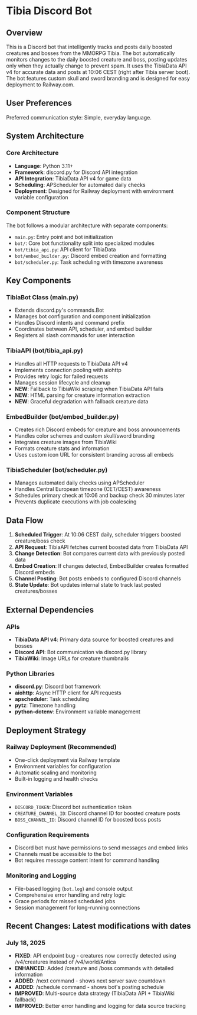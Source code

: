# Tibia Discord Bot

## Overview

This is a Discord bot that intelligently tracks and posts daily boosted creatures and bosses from the MMORPG Tibia. The bot automatically monitors changes to the daily boosted creature and boss, posting updates only when they actually change to prevent spam. It uses the TibiaData API v4 for accurate data and posts at 10:06 CEST (right after Tibia server boot). The bot features custom skull and sword branding and is designed for easy deployment to Railway.com.

## User Preferences

Preferred communication style: Simple, everyday language.

## System Architecture

### Core Architecture
- **Language**: Python 3.11+
- **Framework**: discord.py for Discord API integration
- **API Integration**: TibiaData API v4 for game data
- **Scheduling**: APScheduler for automated daily checks
- **Deployment**: Designed for Railway deployment with environment variable configuration

### Component Structure
The bot follows a modular architecture with separate components:
- `main.py`: Entry point and bot initialization
- `bot/`: Core bot functionality split into specialized modules
- `bot/tibia_api.py`: API client for TibiaData
- `bot/embed_builder.py`: Discord embed creation and formatting
- `bot/scheduler.py`: Task scheduling with timezone awareness

## Key Components

### TibiaBot Class (main.py)
- Extends discord.py's commands.Bot
- Manages bot configuration and component initialization
- Handles Discord intents and command prefix
- Coordinates between API, scheduler, and embed builder
- Registers all slash commands for user interaction

### TibiaAPI (bot/tibia_api.py)
- Handles all HTTP requests to TibiaData API v4
- Implements connection pooling with aiohttp
- Provides retry logic for failed requests
- Manages session lifecycle and cleanup
- **NEW**: Fallback to TibiaWiki scraping when TibiaData API fails
- **NEW**: HTML parsing for creature information extraction
- **NEW**: Graceful degradation with fallback creature data

### EmbedBuilder (bot/embed_builder.py)
- Creates rich Discord embeds for creature and boss announcements
- Handles color schemes and custom skull/sword branding
- Integrates creature images from TibiaWiki
- Formats creature stats and information
- Uses custom icon URL for consistent branding across all embeds

### TibiaScheduler (bot/scheduler.py)
- Manages automated daily checks using APScheduler
- Handles Central European timezone (CET/CEST) awareness
- Schedules primary check at 10:06 and backup check 30 minutes later
- Prevents duplicate executions with job coalescing

## Data Flow

1. **Scheduled Trigger**: At 10:06 CEST daily, scheduler triggers boosted creature/boss check
2. **API Request**: TibiaAPI fetches current boosted data from TibiaData API
3. **Change Detection**: Bot compares current data with previously posted data
4. **Embed Creation**: If changes detected, EmbedBuilder creates formatted Discord embeds
5. **Channel Posting**: Bot posts embeds to configured Discord channels
6. **State Update**: Bot updates internal state to track last posted creatures/bosses

## External Dependencies

### APIs
- **TibiaData API v4**: Primary data source for boosted creatures and bosses
- **Discord API**: Bot communication via discord.py library
- **TibiaWiki**: Image URLs for creature thumbnails

### Python Libraries
- **discord.py**: Discord bot framework
- **aiohttp**: Async HTTP client for API requests
- **apscheduler**: Task scheduling
- **pytz**: Timezone handling
- **python-dotenv**: Environment variable management

## Deployment Strategy

### Railway Deployment (Recommended)
- One-click deployment via Railway template
- Environment variables for configuration
- Automatic scaling and monitoring
- Built-in logging and health checks

### Environment Variables
- `DISCORD_TOKEN`: Discord bot authentication token
- `CREATURE_CHANNEL_ID`: Discord channel ID for boosted creature posts
- `BOSS_CHANNEL_ID`: Discord channel ID for boosted boss posts

### Configuration Requirements
- Discord bot must have permissions to send messages and embed links
- Channels must be accessible to the bot
- Bot requires message content intent for command handling

### Monitoring and Logging
- File-based logging (`bot.log`) and console output
- Comprehensive error handling and retry logic
- Grace periods for missed scheduled jobs
- Session management for long-running connections

## Recent Changes: Latest modifications with dates

### July 18, 2025
- **FIXED**: API endpoint bug - creatures now correctly detected using /v4/creatures instead of /v4/world/Antica
- **ENHANCED**: Added /creature and /boss commands with detailed information
- **ADDED**: /next command - shows next server save countdown
- **ADDED**: /schedule command - shows bot's posting schedule
- **IMPROVED**: Multi-source data strategy (TibiaData API + TibiaWiki fallback)
- **IMPROVED**: Better error handling and logging for data source tracking